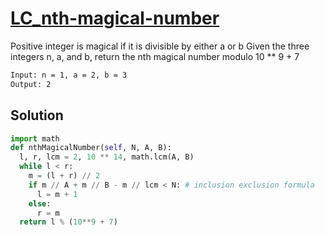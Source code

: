 # [LC_nth-magical-number](https://leetcode.com/problems/nth-magical-number)

Positive integer is magical if it is divisible by either a or b
Given the three integers n, a, and b, return the nth magical number modulo 10 ** 9 + 7

```txt
Input: n = 1, a = 2, b = 3
Output: 2
```

## Solution

```py
import math
def nthMagicalNumber(self, N, A, B):
  l, r, lcm = 2, 10 ** 14, math.lcm(A, B)
  while l < r:
    m = (l + r) // 2
    if m // A + m // B - m // lcm < N: # inclusion exclusion formula
      l = m + 1
    else:
      r = m
  return l % (10**9 + 7)
```
